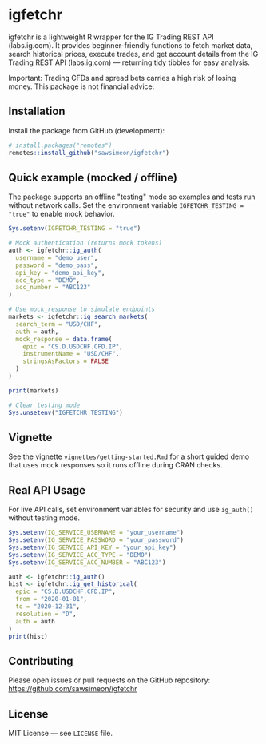 # igfetchr

igfetchr is a lightweight R wrapper for the IG Trading REST API (labs.ig.com). It provides beginner-friendly functions to fetch market data, search historical prices, execute trades, and get account details from the IG Trading REST API (labs.ig.com) — returning tidy tibbles for easy analysis.

Important: Trading CFDs and spread bets carries a high risk of losing money. This package is not financial advice.


## Installation

Install the package from GitHub (development):

```r
# install.packages("remotes")
remotes::install_github("sawsimeon/igfetchr")
```

## Quick example (mocked / offline)

The package supports an offline "testing" mode so examples and tests run without network calls. Set the environment variable `IGFETCHR_TESTING = "true"` to enable mock behavior.

```r
Sys.setenv(IGFETCHR_TESTING = "true")

# Mock authentication (returns mock tokens)
auth <- igfetchr::ig_auth(
  username = "demo_user",
  password = "demo_pass",
  api_key = "demo_api_key",
  acc_type = "DEMO",
  acc_number = "ABC123"
)

# Use mock_response to simulate endpoints
markets <- igfetchr::ig_search_markets(
  search_term = "USD/CHF",
  auth = auth,
  mock_response = data.frame(
    epic = "CS.D.USDCHF.CFD.IP",
    instrumentName = "USD/CHF",
    stringsAsFactors = FALSE
  )
)

print(markets)

# Clear testing mode
Sys.unsetenv("IGFETCHR_TESTING")

```

## Vignette

See the vignette `vignettes/getting-started.Rmd` for a short guided demo that uses mock responses so it runs offline during CRAN checks.

## Real API Usage

For live API calls, set environment variables for security and use `ig_auth()` without testing mode.

```r
Sys.setenv(IG_SERVICE_USERNAME = "your_username")
Sys.setenv(IG_SERVICE_PASSWORD = "your_password")
Sys.setenv(IG_SERVICE_API_KEY = "your_api_key")
Sys.setenv(IG_SERVICE_ACC_TYPE = "DEMO")
Sys.setenv(IG_SERVICE_ACC_NUMBER = "ABC123")

auth <- igfetchr::ig_auth()
hist <- igfetchr::ig_get_historical(
  epic = "CS.D.USDCHF.CFD.IP",
  from = "2020-01-01",
  to = "2020-12-31",
  resolution = "D",
  auth = auth
)
print(hist)
```

## Contributing

Please open issues or pull requests on the GitHub repository: https://github.com/sawsimeon/igfetchr

## License

MIT License — see `LICENSE` file.
